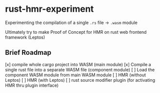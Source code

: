 # rust-hmr-experiment

Experimenting the compilation of a single `.rs` file -> `.wasm` module


Ultimately try to make Proof of Concept for HMR on rust web frontend framework (Leptos)

## Brief Roadmap

[x] compile whole cargo project into WASM (main module)
[x] Compile a single rust file into a separate WASM file (component module)
[ ] Load the component WASM module from main WASM module
[ ] HMR (without Leptos)
[ ] HMR (with Leptos)
[ ] rust source modifier plugin (for activating HMR thru plugin interface)
